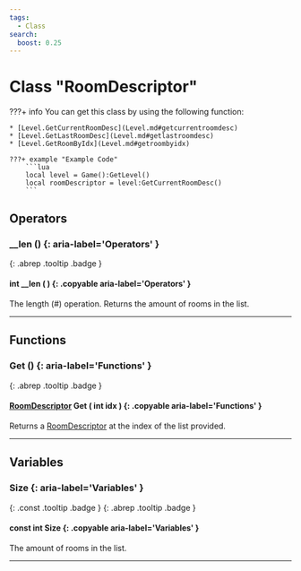 ```yaml
---
tags:
  - Class
search:
  boost: 0.25
---
```

# Class "RoomDescriptor"

???+ info
    You can get this class by using the following function:

    * [Level.GetCurrentRoomDesc](Level.md#getcurrentroomdesc)
    * [Level.GetLastRoomDesc](Level.md#getlastroomdesc)
    * [Level.GetRoomByIdx](Level.md#getroombyidx)

    ???+ example "Example Code"
        ```lua
        local level = Game():GetLevel()
        local roomDescriptor = level:GetCurrentRoomDesc()
        ```

## Operators
### __len () {: aria-label='Operators' }
[ ](#){: .abrep .tooltip .badge }
#### int __len ( ) {: .copyable aria-label='Operators' }

The length (#) operation. Returns the amount of rooms in the list.

___
## Functions
### Get () {: aria-label='Functions' }
[ ](#){: .abrep .tooltip .badge }
#### [RoomDescriptor](RoomDescriptor.md) Get ( int idx ) {: .copyable aria-label='Functions' }

Returns a [RoomDescriptor](RoomDescriptor.md) at the index of the list provided.

___
## Variables
### Size {: aria-label='Variables' }
[ ](#){: .const .tooltip .badge } [ ](#){: .abrep .tooltip .badge }
#### const int Size  {: .copyable aria-label='Variables' }

The amount of rooms in the list.

___
